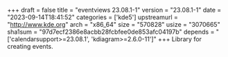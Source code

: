 +++
draft = false
title = "eventviews 23.08.1-1"
version = "23.08.1-1"
date = "2023-09-14T18:41:52"
categories = ['kde5']
upstreamurl = "http://www.kde.org"
arch = "x86_64"
size = "570828"
usize = "3070665"
sha1sum = "97d7ecf2386e8acbb28fcbfee0de853afc04197b"
depends = "['calendarsupport>=23.08.1', 'kdiagram>=2.6.0-11']"
+++
Library for creating events.